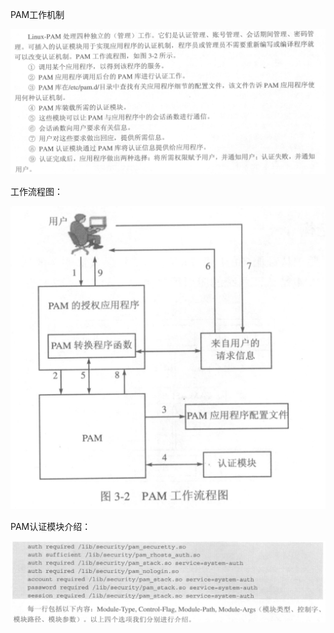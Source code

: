 PAM工作机制

![](/assets/3-2.png)

工作流程图：

![](/assets/3-2--1.png)

PAM认证模块介绍：

![](/assets/3-2-1-1.png)

